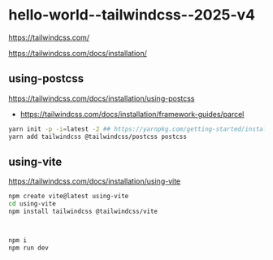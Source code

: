 # hello-world--tailwindcss--2025-v4

https://tailwindcss.com/

https://tailwindcss.com/docs/installation/


## using-postcss

https://tailwindcss.com/docs/installation/using-postcss

+ https://tailwindcss.com/docs/installation/framework-guides/parcel

```bash
yarn init -p -i=latest -2 ## https://yarnpkg.com/getting-started/install
yarn add tailwindcss @tailwindcss/postcss postcss
```

## using-vite

https://tailwindcss.com/docs/installation/using-vite

```bash
npm create vite@latest using-vite
cd using-vite
npm install tailwindcss @tailwindcss/vite



npm i
npm run dev
```
